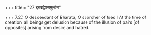 +++
title = "27 इच्छाद्वेषसमुत्थेन"

+++
7.27. O descendant of Bharata, O scorcher of foes ! At the time of
creation, all beings get delusion because of the illusion of pairs \[of
opposites\] arising from desire and hatred.
